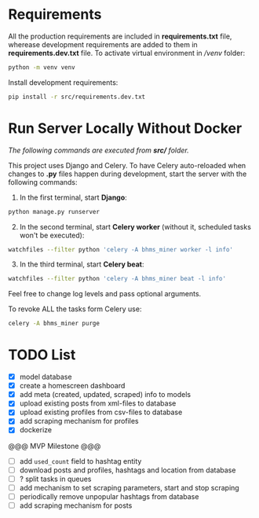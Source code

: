 # Requirements

All the production requirements are included in **requirements.txt** file, wherease development requirements are added to them in **requirements.dev.txt** file.  To activate virtual environment in */venv* folder:
```bash
python -m venv venv
```
Install development requirements:
```bash
pip install -r src/requirements.dev.txt
```


# Run Server Locally Without Docker

*The following commands are executed from **src/** folder.*

This project uses Django and Celery.  To have Celery auto-reloaded when changes to **.py** files happen during development, start the server with the following commands:

1. In the first terminal, start **Django**:
```bash
python manage.py runserver
```
2. In the second terminal, start **Celery worker** (without it, scheduled tasks won't be executed):
```bash
watchfiles --filter python 'celery -A bhms_miner worker -l info'
```
3. In the third terminal, start **Celery beat**:
```bash
watchfiles --filter python 'celery -A bhms_miner beat -l info'
```
Feel free to change log levels and pass optional arguments.


To revoke ALL the tasks form Celery use:
```bash
celery -A bhms_miner purge
```


# TODO List

- [x] model database
- [x] create a homescreen dashboard
- [x] add meta (created, updated, scraped) info to models
- [x] upload existing posts from xml-files to database
- [x] upload existing profiles from csv-files to database
- [x] add scraping mechanism for profiles
- [x] dockerize

@@@ MVP Milestone @@@

- [ ] add `used_count` field to hashtag entity
- [ ] download posts and profiles, hashtags and location from database
- [ ] ? split tasks in queues
- [ ] add mechanism to set scraping parameters, start and stop scraping
- [ ] periodically remove unpopular hashtags from database
- [ ] add scraping mechanism for posts
